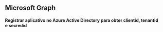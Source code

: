 ## Microsoft Graph

#### Registrar aplicativo no Azure Active Directory para obter clientid, tenantid e secredid